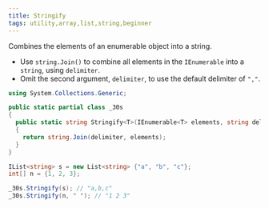 ```yaml
---
title: Stringify
tags: utility,array,list,string,beginner
---
```


Combines the elements of an enumerable object into a string.

- Use `string.Join()` to combine all elements in the `IEnumerable` into a `string`, using `delimiter`.
- Omit the second argument, `delimiter`, to use the default delimiter of `","`.

```csharp
using System.Collections.Generic;

public static partial class _30s 
{
  public static string Stringify<T>(IEnumerable<T> elements, string delimiter = ",") 
  {
    return string.Join(delimiter, elements);
  }
}
```

```csharp
IList<string> s = new List<string> {"a", "b", "c"};
int[] n = {1, 2, 3};

_30s.Stringify(s); // "a,b,c"
_30s.Stringify(n, " "); // "1 2 3"
```
